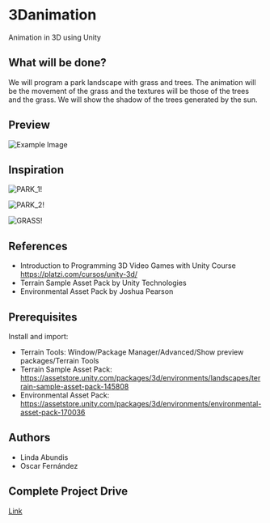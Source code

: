 
# 3Danimation
Animation in 3D using Unity

## What will be done?
We will program a park landscape with grass and trees. The animation will be the movement of the grass and the textures will be those of the trees and the grass. We will show the shadow of the trees generated by the sun.


## Preview
![Example Image](https://drive.google.com/uc?id=1qQUw8mluUZuNnwmHhd70axudm6PZ5VcP)

## Inspiration
![PARK_1!](https://encrypted-tbn0.gstatic.com/images?q=tbn:ANd9GcQTePTbxfHh6ETI44UJcxKjJhd8wz_Ja01qgQ&usqp=CAU)

![PARK_2!](https://encrypted-tbn0.gstatic.com/images?q=tbn:ANd9GcTy0xVExl2tfv81_6R2gnlZQnHeDeVUdGB9oA&usqp=CAU)

![GRASS!](https://dynamic-media-cdn.tripadvisor.com/media/photo-o/0c/66/6b/0a/photo2jpg.jpg?w=300&h=-1&s=1)


## References
* Introduction to Programming 3D Video Games with Unity Course https://platzi.com/cursos/unity-3d/
* Terrain Sample Asset Pack by Unity Technologies
* Environmental Asset Pack by Joshua Pearson


## Prerequisites
Install and import:
* Terrain Tools: Window/Package Manager/Advanced/Show preview packages/Terrain Tools
* Terrain Sample Asset Pack: https://assetstore.unity.com/packages/3d/environments/landscapes/terrain-sample-asset-pack-145808
* Environmental Asset Pack: https://assetstore.unity.com/packages/3d/environments/environmental-asset-pack-170036


## Authors
* Linda Abundis
* Oscar Fernández

## Complete Project Drive
[Link](https://drive.google.com/file/d/1T0dF6SxWIBU015TTVNjjPAI_TTQEP7wF/view?usp=sharing)
